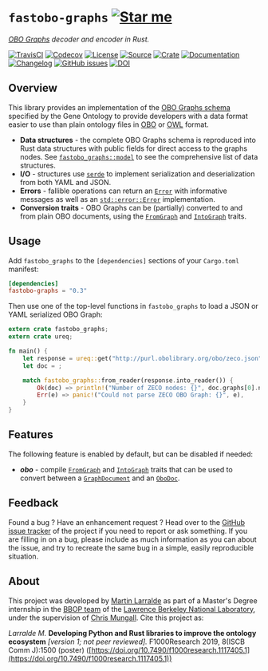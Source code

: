 # `fastobo-graphs` [![Star me](https://img.shields.io/github/stars/fastobo/fastobo-graphs.svg?style=social&label=Star&maxAge=3600)](https://github.com/fastobo/fastobo-graphs/stargazers)

*[OBO Graphs](https://github.com/geneontology/obographs/) decoder and encoder in Rust.*

[![TravisCI](https://img.shields.io/travis/fastobo/fastobo-graphs/master.svg?maxAge=600&style=flat-square)](https://travis-ci.org/fastobo/fastobo-graphs/branches)
[![Codecov](https://img.shields.io/codecov/c/gh/fastobo/fastobo-graphs/master.svg?style=flat-square&maxAge=600)](https://codecov.io/gh/fastobo/fastobo-graphs)
[![License](https://img.shields.io/badge/license-MIT-blue.svg?style=flat-square&maxAge=2678400)](https://choosealicense.com/licenses/mit/)
[![Source](https://img.shields.io/badge/source-GitHub-303030.svg?maxAge=2678400&style=flat-square)](https://github.com/fastobo/fastobo-graphs)
[![Crate](https://img.shields.io/crates/v/fastobo-graphs.svg?maxAge=600&style=flat-square)](https://crates.io/crates/fastobo-graphs)
[![Documentation](https://img.shields.io/badge/docs.rs-latest-4d76ae.svg?maxAge=2678400&style=flat-square)](https://docs.rs/fastobo-graphs)
[![Changelog](https://img.shields.io/badge/keep%20a-changelog-8A0707.svg?maxAge=2678400&style=flat-square)](https://github.com/fastobo/fastobo-graphs/blob/master/CHANGELOG.md)
[![GitHub issues](https://img.shields.io/github/issues/fastobo/fastobo-graphs.svg?style=flat-square)](https://github.com/fastobo/fastobo-graphs/issues)
[![DOI](https://img.shields.io/badge/doi-10.7490%2Ff1000research.1117405.1-brightgreen?style=flat-square&maxAge=31536000)](https://f1000research.com/posters/8-1500)


## Overview

This library provides an implementation of the
[OBO Graphs schema](https://github.com/geneontology/obographs/) specified by
the Gene Ontology to provide developers with a data format easier to use than
plain ontology files in [OBO](http://owlcollab.github.io/oboformat/doc/obo-syntax.html)
or [OWL](https://www.w3.org/TR/owl2-syntax/) format.

* **Data structures** - the complete OBO Graphs schema is reproduced into Rust
  data structures with public fields for direct access to the graphs nodes. See
  [`fastobo_graphs::model`](https://docs.rs/fastobo-graphs/latest/fastobo_graphs/model/index.html)
  to see the comprehensive list of data structures.
* **I/O** - structures use [`serde`](https://docs.rs/serde) to implement
  serialization and deserialization from both YAML and JSON.
* **Errors** - fallible operations can return an
  [`Error`](https://docs.rs/fastobo-graphs/latest/fastobo_graphs/error/enum.Error.html)
  with informative messages as well as an
  [`std::error::Error`](https://doc.rust-lang.org/std/error/trait.Error.html)
  implementation.
* **Conversion traits** - OBO Graphs can be (partially) converted to and from
  plain OBO documents, using the
  [`FromGraph`](https://docs.rs/fastobo-graphs/latest/fastobo_graphs/trait.FromGraph.html) and
  [`IntoGraph`](https://docs.rs/fastobo-graphs/latest/fastobo_graphs/trait.IntoGraph.html) traits.

## Usage

Add `fastobo_graphs` to the `[dependencies]` sections of your `Cargo.toml`
manifest:
```toml
[dependencies]
fastobo-graphs = "0.3"
```

Then use one of the top-level functions in `fastobo_graphs` to load a JSON or
YAML serialized OBO Graph:
```rust
extern crate fastobo_graphs;
extern crate ureq;

fn main() {
    let response = ureq::get("http://purl.obolibrary.org/obo/zeco.json").call();
    let doc = ;

    match fastobo_graphs::from_reader(response.into_reader()) {
        Ok(doc) => println!("Number of ZECO nodes: {}", doc.graphs[0].nodes.len()),
        Err(e) => panic!("Could not parse ZECO OBO Graph: {}", e),
    }
}
```

## Features

The following feature is enabled by default, but can be disabled if needed:

* ***obo*** - compile
  [`FromGraph`](https://docs.rs/fastobo-graphs/latest/fastobo_graphs/trait.FromGraph.html) and
  [`IntoGraph`](https://docs.rs/fastobo-graphs/latest/fastobo_graphs/trait.IntoGraph.html)
  traits that can be used to convert between a
  [`GraphDocument`](https://docs.rs/fastobo-graphs/latest/fastobo_graphs/model/struct.GraphDocument.html)
  and an [`OboDoc`](https://docs.rs/fastobo/latest/fastobo/ast/struct.OboDoc.html).


## Feedback

Found a bug ? Have an enhancement request ? Head over to the
[GitHub issue tracker](https://github.com/fastobo/fastobo-graphs/issues) of the project if
you need to report or ask something. If you are filling in on a bug, please include as much
information as you can about the issue, and try to recreate the same bug in a simple, easily
reproducible situation.


## About

This project was developed by [Martin Larralde](https://github.com/althonos)
as part of a Master's Degree internship in the [BBOP team](http://berkeleybop.org/) of the
[Lawrence Berkeley National Laboratory](https://www.lbl.gov/), under the supervision of
[Chris Mungall](http://biosciences.lbl.gov/profiles/chris-mungall/). Cite this project as:

*Larralde M.* **Developing Python and Rust libraries to improve the ontology ecosystem**
*\[version 1; not peer reviewed\].* F1000Research 2019, 8(ISCB Comm J):1500 (poster)
([https://doi.org/10.7490/f1000research.1117405.1](https://doi.org/10.7490/f1000research.1117405.1))



